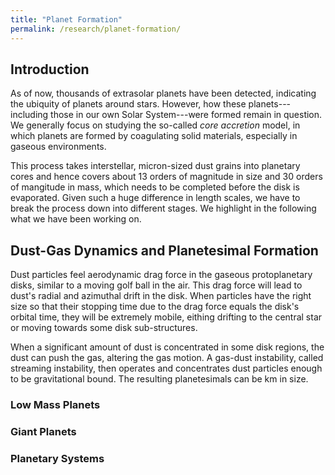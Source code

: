 ```yaml
---
title: "Planet Formation"
permalink: /research/planet-formation/
---
```

## Introduction
As of now, thousands of extrasolar planets have been detected,
indicating the ubiquity of planets around stars.
However, how these planets---including those in our own Solar
System---were formed remain in question.
We generally focus on studying the so-called *core accretion* model, in
which planets are formed by coagulating solid materials, especially in
gaseous environments.

This process takes interstellar, micron-sized dust grains into planetary
cores and hence covers about 13 orders of magnitude in size and 30
orders of mangitude in mass, which needs to be completed before the disk
is evaporated.
Given such a huge difference in length scales, we have to break the
process down into different stages.
We highlight in the following what we have been working on.

## Dust-Gas Dynamics and Planetesimal Formation
Dust particles feel aerodynamic drag force in the gaseous protoplanetary disks,
similar to a moving golf ball in the air. This drag force will lead to dust's
radial and azimuthal drift in the disk. When particles have the right size
so that their stopping time due to the drag force equals the disk's orbital time,
they will be extremely mobile, eithing drifting to the central star or moving towards some
 disk sub-structures.

When a significant amount of dust is concentrated in some disk regions, the dust
can push the gas, altering the gas motion. A gas-dust instability, called streaming instability,
then operates and concentrates dust particles enough to be gravitational bound.
The resulting planetesimals can be km in size. 

### Low Mass Planets

### Giant Planets

### Planetary Systems

